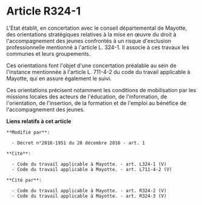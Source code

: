 # Article R324-1

L'Etat établit, en concertation avec le conseil départemental de Mayotte, des orientations stratégiques relatives à la mise
en œuvre du droit à l'accompagnement des jeunes confrontés à un risque d'exclusion professionnelle mentionné à l'article L.
324-1. Il associe à ces travaux les communes et leurs groupements. 

Ces orientations font l'objet d'une concertation préalable au sein de l'instance mentionnée à l'article L. 711-4-2 du code du
travail applicable à Mayotte, qui en assure également le suivi. 

Ces orientations précisent notamment les conditions de mobilisation par les missions locales des acteurs de l'éducation, de
l'information, de l'orientation, de l'insertion, de la formation et de l'emploi au bénéfice de l'accompagnement des jeunes.

**Liens relatifs à cet article**

	**Modifié par**:

	  - Décret n°2016-1951 du 28 décembre 2016 - art. 1

	**Cite**:

	  - Code du travail applicable à Mayotte. - art. L324-1 (V)
	  - Code du travail applicable à Mayotte. - art. L711-4-2 (V)

	**Cité par**:

	  - Code du travail applicable à Mayotte. - art. R324-2 (V)
	  - Code du travail applicable à Mayotte. - art. R324-3 (V)
